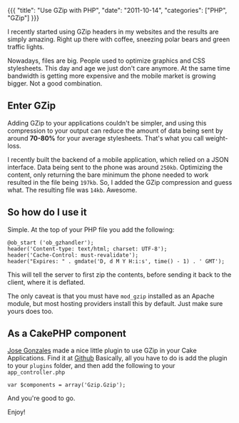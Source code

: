 {{{
  "title": "Use GZip with PHP",
  "date": "2011-10-14",
  "categories": ["PHP", "GZip"]
}}}

I recently started using GZip headers in my websites and the results are simply amazing. Right up there with coffee, sneezing polar bears and green traffic lights.

Nowadays, files are big. People used to optimize graphics and CSS stylesheets. This day and age we just don't care anymore. At the same time bandwidth is getting more expensive and the mobile market is growing bigger. Not a good combination.

<!--more-->

## Enter GZip

Adding GZip to your applications couldn't be simpler, and using this compression to your output can reduce the amount of data being sent by around **70-80%** for your average stylesheets. That's what you call weight-loss.

I recently built the backend of a mobile application, which relied on a JSON interface. Data being sent to the phone was around `250kb`. Optimizing the content, only returning the bare minimum the phone needed to work resulted in the file being `197kb`. So, I added the GZip compression and guess what. The resulting file was `14kb`. Awesome.

## So how do I use it

Simple. At the top of your PHP file you add the following:

    @ob_start ('ob_gzhandler');
    header('Content-type: text/html; charset: UTF-8');
    header('Cache-Control: must-revalidate');
    header("Expires: " . gmdate('D, d M Y H:i:s', time() - 1) . ' GMT');


This will tell the server to first zip the contents, before sending it back to the client, where it is deflated.

The only caveat is that you must have `mod_gzip` installed as an Apache module, but most hosting providers install this by default. Just make sure yours does too.

## As a CakePHP component

[Jose Gonzales][1] made a nice little plugin to use GZip in your Cake Applications. Find it at [Github][2] Basically, all you have to do is add the plugin to your `plugins` folder, and then add the following to your `app_controller.php`

    var $components = array('Gzip.Gzip');


And you're good to go.

Enjoy!

 [1]: http://josediazgonzalez.com/ "Jose Gonzales"
 [2]: https://github.com/josegonzalez/gzip-component/ "CakePHP Gzip Component"
